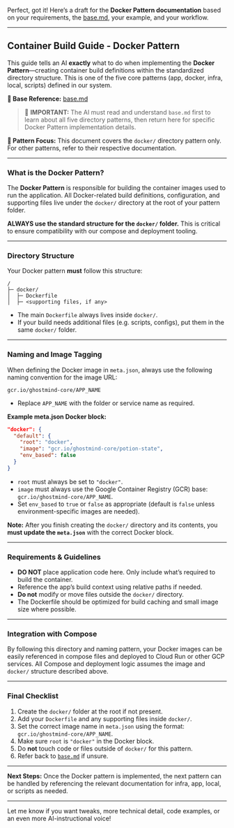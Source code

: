 Perfect, got it! Here’s a draft for the **Docker Pattern documentation** based on your requirements, the [base.md](https://github.com/ghostmind-dev/docs/blob/main/docs/app/base.md), your example, and your workflow.

---

## Container Build Guide - Docker Pattern

This guide tells an AI **exactly** what to do when implementing the **Docker Pattern**—creating container build definitions within the standardized directory structure. This is one of the five core patterns (app, docker, infra, local, scripts) defined in our system.

**📄 Base Reference:** [base.md](https://github.com/ghostmind-dev/docs/blob/main/docs/app/base.md)

> 🧠 **IMPORTANT:** The AI must read and understand `base.md` first to learn about all five directory patterns, then return here for specific Docker Pattern implementation details.

**📍 Pattern Focus:** This document covers the `docker/` directory pattern only. For other patterns, refer to their respective documentation.

---

### What is the Docker Pattern?

The **Docker Pattern** is responsible for building the container images used to run the application. All Docker-related build definitions, configuration, and supporting files live under the `docker/` directory at the root of your pattern folder.

**ALWAYS use the standard structure for the `docker/` folder.** This is critical to ensure compatibility with our compose and deployment tooling.

---

### Directory Structure

Your Docker pattern **must** follow this structure:

```
/
├─ docker/
│  ├─ Dockerfile
│  ├─ <supporting files, if any>
```

- The main `Dockerfile` always lives inside `docker/`.
- If your build needs additional files (e.g. scripts, configs), put them in the same `docker/` folder.

---

### Naming and Image Tagging

When defining the Docker image in `meta.json`, always use the following naming convention for the image URL:

```
gcr.io/ghostmind-core/APP_NAME
```

- Replace `APP_NAME` with the folder or service name as required.

**Example meta.json Docker block:**

```json
"docker": {
  "default": {
    "root": "docker",
    "image": "gcr.io/ghostmind-core/potion-state",
    "env_based": false
  }
}
```

- `root` must always be set to `"docker"`.
- `image` must always use the Google Container Registry (GCR) base: `gcr.io/ghostmind-core/APP_NAME`.
- Set `env_based` to `true` or `false` as appropriate (default is `false` unless environment-specific images are needed).

**Note:**
After you finish creating the `docker/` directory and its contents, you **must update the `meta.json`** with the correct Docker block.

---

### Requirements & Guidelines

- **DO NOT** place application code here. Only include what’s required to build the container.
- Reference the app’s build context using relative paths if needed.
- **Do not** modify or move files outside the `docker/` directory.
- The Dockerfile should be optimized for build caching and small image size where possible.

---

### Integration with Compose

By following this directory and naming pattern, your Docker images can be easily referenced in compose files and deployed to Cloud Run or other GCP services.
All Compose and deployment logic assumes the image and `docker/` structure described above.

---

### Final Checklist

1. Create the `docker/` folder at the root if not present.
2. Add your `Dockerfile` and any supporting files inside `docker/`.
3. Set the correct image name in `meta.json` using the format: `gcr.io/ghostmind-core/APP_NAME`.
4. Make sure `root` is `"docker"` in the Docker block.
5. Do **not** touch code or files outside of `docker/` for this pattern.
6. Refer back to [`base.md`](https://github.com/ghostmind-dev/docs/blob/main/docs/app/base.md) if unsure.

---

**Next Steps:**
Once the Docker pattern is implemented, the next pattern can be handled by referencing the relevant documentation for infra, app, local, or scripts as needed.

---

Let me know if you want tweaks, more technical detail, code examples, or an even more AI-instructional voice!

